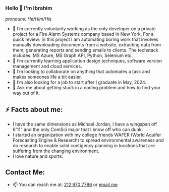 ### Hello 👋 I'm Ibrahim

_pronouns: He/Him/His_



- 🔭 I’m currently voluntarily working as the only developer on a private project for a Fire Alarm Systems company based in New York. For a quick review: In this project I am automating boring work that involves manually downloading documents from a website, extracting data from them, generating reports and sending emails to clients. The techstack includes: MS Azure, MS Graph API, Python, Selenium etc.
- 🌱 I’m currently learning application design techniques, software version management and cloud services.
- 👯 I’m looking to collaborate on anything that automates a task and makes someones life a bit easier.
- 🤔 I’m also looking for a job to start after I graduate in May, 2024.
- 💬 Ask me about getting stuck in a coding problem and how to find your way out of it.


## ⚡ Facts about me: 
- I have the same dimensions as Michael Jordan, I have a wingspan off 6'11" and the only ComSci major that I know off who can dunk.
- I started an organization with my college friends WAFER (World Aquifer Forecasting Engine & Research) to spread environmental awareness and do research to enable solid contigency planning in locations that are suffering from the changing environment.
- I love nature and sports.

## Contact Me:
- 📫 You can reach me at: [212 970 7786](tel:2129707786) or [email me](mailto:chibrahimofficial@gmail.com)
